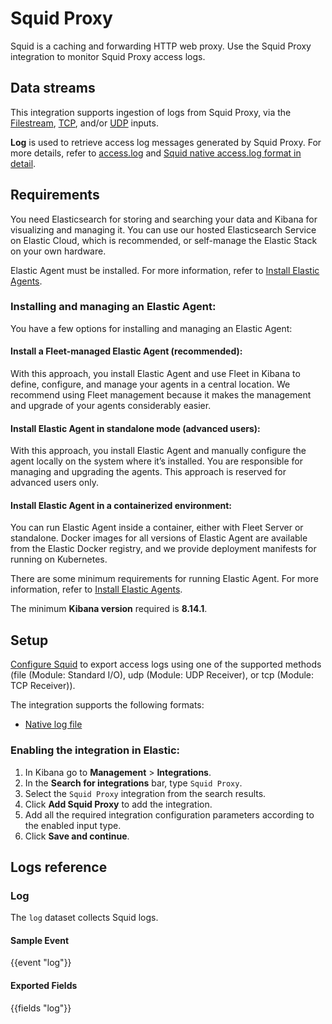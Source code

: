 # Squid Proxy

Squid is a caching and forwarding HTTP web proxy. 
Use the Squid Proxy integration to monitor Squid Proxy access logs.

## Data streams

This integration supports ingestion of logs from Squid Proxy, via the [Filestream](https://www.elastic.co/guide/en/beats/filebeat/current/filebeat-input-filestream.html), [TCP](https://www.elastic.co/guide/en/beats/filebeat/current/filebeat-input-tcp.html), and/or [UDP](https://www.elastic.co/guide/en/beats/filebeat/current/filebeat-input-udp.html) inputs.

**Log** is used to retrieve access log messages generated by Squid Proxy. For more details, refer to [access.log](https://wiki.squid-cache.org/SquidFaq/SquidLogs#accesslog) and [Squid native access.log format in detail](https://wiki.squid-cache.org/Features/LogFormat#squid-native-accesslog-format-in-detail).

## Requirements

You need Elasticsearch for storing and searching your data and Kibana for visualizing and managing it.
You can use our hosted Elasticsearch Service on Elastic Cloud, which is recommended, or self-manage the Elastic Stack on your own hardware.

Elastic Agent must be installed. For more information, refer to [Install Elastic Agents](https://www.elastic.co/guide/en/fleet/current/elastic-agent-installation.html).

### Installing and managing an Elastic Agent:

You have a few options for installing and managing an Elastic Agent:

#### Install a Fleet-managed Elastic Agent (recommended):

With this approach, you install Elastic Agent and use Fleet in Kibana to define, configure, and manage your agents in a central location. We recommend using Fleet management because it makes the management and upgrade of your agents considerably easier.

#### Install Elastic Agent in standalone mode (advanced users):

With this approach, you install Elastic Agent and manually configure the agent locally on the system where it’s installed. You are responsible for managing and upgrading the agents. This approach is reserved for advanced users only.

#### Install Elastic Agent in a containerized environment:

You can run Elastic Agent inside a container, either with Fleet Server or standalone. Docker images for all versions of Elastic Agent are available from the Elastic Docker registry, and we provide deployment manifests for running on Kubernetes.

There are some minimum requirements for running Elastic Agent. For more information, refer to [Install Elastic Agents](https://www.elastic.co/guide/en/fleet/current/elastic-agent-installation.html).

The minimum **Kibana version** required is **8.14.1**.

## Setup

[Configure Squid](https://wiki.squid-cache.org/Features/LogModules#Module:_System_Log) to export access logs using one of the supported methods (file (Module: Standard I/O), udp (Module: UDP Receiver), or tcp (Module: TCP Receiver)).

The integration supports the following formats:

- [Native log file](https://wiki.squid-cache.org/Features/LogFormat#squid)

### Enabling the integration in Elastic:

1. In Kibana go to **Management** > **Integrations**.
2. In the **Search for integrations** bar, type `Squid Proxy`.
3. Select the `Squid Proxy` integration from the search results.
4. Click **Add Squid Proxy** to add the integration.
5. Add all the required integration configuration parameters according to the enabled input type.
6. Click **Save and continue**.

## Logs reference

### Log

The `log` dataset collects Squid logs.

#### Sample Event

{{event "log"}}

#### Exported Fields

{{fields "log"}}

